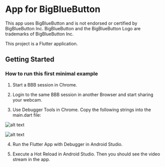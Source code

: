 # App for BigBlueButton

This app uses BigBlueButton and is not endorsed or certified by BigBlueButton Inc. BigBlueButton and the BigBlueButton Logo are trademarks of BigBlueButton Inc.

This project is a Flutter application.

## Getting Started

### How to run this first minimal example

1. Start a BBB session in Chrome.

2. Login to the same BBB session in another Browser and start sharing your webcam.

3. Use Debugger Tools in Chrome. Copy the following strings into the main.dart file:

![alt text](https://github.com/bennyboer/bbb_app/raw/master/doc/url.png)

![alt text](https://github.com/bennyboer/bbb_app/raw/master/doc/offer.png)

4. Run the Flutter App with Debugger in Android Studio.

5. Execute a Hot Reload in Android Studio. Then you should see the video stream in the app.
